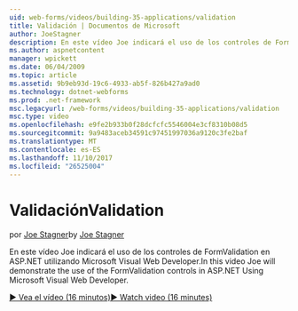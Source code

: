 ```yaml
---
uid: web-forms/videos/building-35-applications/validation
title: Validación | Documentos de Microsoft
author: JoeStagner
description: En este vídeo Joe indicará el uso de los controles de FormValidation en ASP.NET utilizando Microsoft Visual Web Developer.
ms.author: aspnetcontent
manager: wpickett
ms.date: 06/04/2009
ms.topic: article
ms.assetid: 9b9eb93d-19c6-4933-ab5f-826b427a9ad0
ms.technology: dotnet-webforms
ms.prod: .net-framework
msc.legacyurl: /web-forms/videos/building-35-applications/validation
msc.type: video
ms.openlocfilehash: e9fe2b933b0f28dcfcfc5546004e3cf8310b08d5
ms.sourcegitcommit: 9a9483aceb34591c97451997036a9120c3fe2baf
ms.translationtype: MT
ms.contentlocale: es-ES
ms.lasthandoff: 11/10/2017
ms.locfileid: "26525004"
---
```

<a name="validation"></a><span data-ttu-id="ccb04-103">Validación</span><span class="sxs-lookup"><span data-stu-id="ccb04-103">Validation</span></span>
====================
<span data-ttu-id="ccb04-104">por [Joe Stagner](https://github.com/JoeStagner)</span><span class="sxs-lookup"><span data-stu-id="ccb04-104">by [Joe Stagner](https://github.com/JoeStagner)</span></span>

<span data-ttu-id="ccb04-105">En este vídeo Joe indicará el uso de los controles de FormValidation en ASP.NET utilizando Microsoft Visual Web Developer.</span><span class="sxs-lookup"><span data-stu-id="ccb04-105">In this video Joe will demonstrate the use of the FormValidation controls in ASP.NET Using Microsoft Visual Web Developer.</span></span>

[<span data-ttu-id="ccb04-106">&#9654; Vea el vídeo (16 minutos)</span><span class="sxs-lookup"><span data-stu-id="ccb04-106">&#9654; Watch video (16 minutes)</span></span>](https://channel9.msdn.com/Blogs/ASP-NET-Site-Videos/validation)
